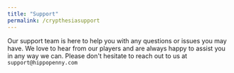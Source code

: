 ```yaml
---
title: "Support"
permalink: /crypthesiasupport
---
```


Our support team is here to help you with any questions or issues you may have. We love to hear from our players and are always happy to assist you in any way we can. Please don't hesitate to reach out to us at `support@hippopenny.com`

